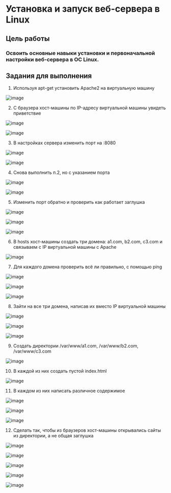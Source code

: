 # Установка и запуск веб-сервера в Linux
## Цель работы
### Освоить основные навыки установки и первоначальной настройки веб-сервера в ОС Linux.
## Задания для выполнения
1. Используя apt-get установить Apache2 на виртуальную машину

![image](https://user-images.githubusercontent.com/70855182/141357590-27d00014-3c3b-41d1-aff4-2a991766d366.png)

2. С браузера хост-машины по IP-адресу виртуальной машины увидеть приветствие

![image](https://user-images.githubusercontent.com/70855182/141357614-0dd0e4c7-fd11-456e-a2ce-abdde5d70aaa.png)

![image](https://user-images.githubusercontent.com/70855182/141357630-90139789-3954-419a-9a8c-b3f3393c0b9b.png)

3. В настройках сервера изменить  порт на :8080

![image](https://user-images.githubusercontent.com/70855182/141357675-7745d78c-9986-4b62-a8d2-7cc93a880441.png)

![image](https://user-images.githubusercontent.com/70855182/141357694-afb504e1-d28c-4474-810e-bc8798897eba.png)

4. Снова выполнить п.2, но с указанием порта

![image](https://user-images.githubusercontent.com/70855182/141357739-3d5dc387-223f-4661-87cd-5c874086b616.png)

![image](https://user-images.githubusercontent.com/70855182/141357751-37f8ab07-ea99-43f2-b623-16096d2a25dd.png)

5. Изменить порт обратно и проверить как работает заглушка

![image](https://user-images.githubusercontent.com/70855182/141357796-506ee4f7-15d6-40b5-8d9d-97eedd11e81d.png)

![image](https://user-images.githubusercontent.com/70855182/141357806-8ca7d02f-0ec5-40b5-b8a5-942b81c0e580.png)

![image](https://user-images.githubusercontent.com/70855182/141357822-f95c9b2d-053f-4fb1-a630-d749b99ea71f.png)

6. В hosts хост-машины создать три домена: a1.com, b2.com, c3.com и связываем с IP виртуальной машины с Apache

![image](https://user-images.githubusercontent.com/70855182/141357855-74d06755-0e4a-4443-8147-7704ac4f2b31.png)

7. Для каждого домена проверить всё ли правильно, с помощью ping

![image](https://user-images.githubusercontent.com/70855182/141357883-c2995468-3b77-44f4-b6bd-8e8f5717d2f6.png)

![image](https://user-images.githubusercontent.com/70855182/141357899-ec0d6be8-b20e-4a90-98d3-2f153ea48348.png)

![image](https://user-images.githubusercontent.com/70855182/141357919-961513d4-ecbd-422b-855d-97bd9be0b491.png)

8. Зайти на все три домена, написав их вместо IP виртуальной машины

![image](https://user-images.githubusercontent.com/70855182/141357931-740a210a-62c7-4fe8-85ab-3d4d22e0069c.png)

![image](https://user-images.githubusercontent.com/70855182/141357953-68cf7ea8-595f-45bf-b48a-9b0d46cd5b94.png)

![image](https://user-images.githubusercontent.com/70855182/141357961-9db34b75-16e4-4157-a8bb-523c46d91b6b.png)

9. Создать директории /var/www/a1.com, /var/www/b2.com, /var/www/c3.com

![image](https://user-images.githubusercontent.com/70855182/141358043-18c7dde7-b2b2-4025-9837-d04b1f7e976b.png)

10. В каждой из них создать пустой index.html

![image](https://user-images.githubusercontent.com/70855182/141358062-8c623133-159a-4002-a246-bfbe1c44ad8f.png)

11. В каждом из них написать различное содержимое

![image](https://user-images.githubusercontent.com/70855182/141358092-b7196e74-fcdf-4bd6-b2d0-384a99ed8410.png)

![image](https://user-images.githubusercontent.com/70855182/141358125-baef294e-a62d-45fd-a42a-b7eb9fc200fd.png)

![image](https://user-images.githubusercontent.com/70855182/141358139-1fa681d9-d43a-4a6b-863f-f28bff3b24e9.png)

12. Сделать так, чтобы из браузеров хост-машины открывались сайты из директории, а не общая заглушка

![image](https://user-images.githubusercontent.com/70855182/141358202-5742c3d1-cf30-4bd0-9124-0a974ebfda70.png)

![image](https://user-images.githubusercontent.com/70855182/141358218-2c236ba7-f45d-4147-9e44-69f612773284.png)

![image](https://user-images.githubusercontent.com/70855182/141358241-4879ee53-dbf7-401e-ab77-5de7480547cc.png)

![image](https://user-images.githubusercontent.com/70855182/141358278-9dd35639-e427-4f21-ae25-d89d423470e3.png)

![image](https://user-images.githubusercontent.com/70855182/141358303-b02a3c1e-7742-46f7-a7cb-bc86c2df0844.png)

